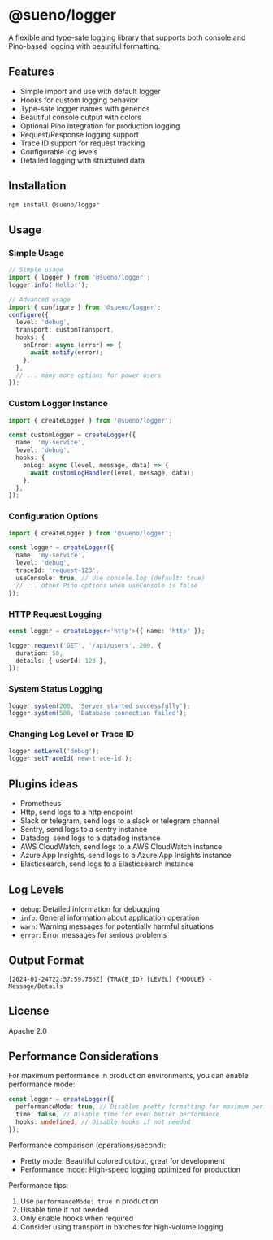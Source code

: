 # @sueno/logger

A flexible and type-safe logging library that supports both console and Pino-based logging with beautiful formatting.

## Features

- Simple import and use with default logger
- Hooks for custom logging behavior
- Type-safe logger names with generics
- Beautiful console output with colors
- Optional Pino integration for production logging
- Request/Response logging support
- Trace ID support for request tracking
- Configurable log levels
- Detailed logging with structured data

## Installation

```bash
npm install @sueno/logger
```

## Usage

### Simple Usage

```typescript
// Simple usage
import { logger } from '@sueno/logger';
logger.info('Hello!');

// Advanced usage
import { configure } from '@sueno/logger';
configure({
  level: 'debug',
  transport: customTransport,
  hooks: {
    onError: async (error) => {
      await notify(error);
    },
  },
  // ... many more options for power users
});
```

### Custom Logger Instance

```typescript
import { createLogger } from '@sueno/logger';

const customLogger = createLogger({
  name: 'my-service',
  level: 'debug',
  hooks: {
    onLog: async (level, message, data) => {
      await customLogHandler(level, message, data);
    },
  },
});
```

### Configuration Options

```typescript
import { createLogger } from '@sueno/logger';

const logger = createLogger({
  name: 'my-service',
  level: 'debug',
  traceId: 'request-123',
  useConsole: true, // Use console.log (default: true)
  // ... other Pino options when useConsole is false
});
```

### HTTP Request Logging

```typescript
const logger = createLogger<'http'>({ name: 'http' });

logger.request('GET', '/api/users', 200, {
  duration: 50,
  details: { userId: 123 },
});
```

### System Status Logging

```typescript
logger.system(200, 'Server started successfully');
logger.system(500, 'Database connection failed');
```

### Changing Log Level or Trace ID

```typescript
logger.setLevel('debug');
logger.setTraceId('new-trace-id');
```

## Plugins ideas

- Prometheus
- Http, send logs to a http endpoint
- Slack or telegram, send logs to a slack or telegram channel
- Sentry, send logs to a sentry instance
- Datadog, send logs to a datadog instance
- AWS CloudWatch, send logs to a AWS CloudWatch instance
- Azure App Insights, send logs to a Azure App Insights instance
- Elasticsearch, send logs to a Elasticsearch instance

## Log Levels

- `debug`: Detailed information for debugging
- `info`: General information about application operation
- `warn`: Warning messages for potentially harmful situations
- `error`: Error messages for serious problems

## Output Format

```
[2024-01-24T22:57:59.756Z] {TRACE_ID} [LEVEL] {MODULE} - Message/Details
```

## License

Apache 2.0

## Performance Considerations

For maximum performance in production environments, you can enable performance mode:

```typescript
const logger = createLogger({
  performanceMode: true, // Disables pretty formatting for maximum performance
  time: false, // Disable time for even better performance
  hooks: undefined, // Disable hooks if not needed
});
```

Performance comparison (operations/second):

- Pretty mode: Beautiful colored output, great for development
- Performance mode: High-speed logging optimized for production

Performance tips:

1. Use `performanceMode: true` in production
2. Disable time if not needed
3. Only enable hooks when required
4. Consider using transport in batches for high-volume logging
